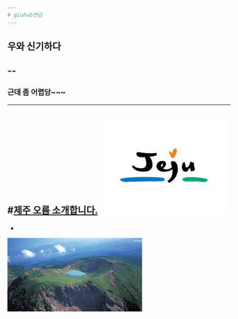 ```yaml
---
# giuhub연습
---
```


## 우와 신기하다
--
-
### 근데 좀 어렵당~~~
---
#[제주 오름 소개합니다.](https://www.youtube.com/watch?v=Ks9lct119CE) ![제주로고](https://github.com/agnes22/2/blob/gh-pages/1.jpg)
-
-
![성산 일출봉](https://github.com/agnes22/2/blob/gh-pages/images/%EC%84%B1%EC%82%B0%EC%9D%BC%EC%B6%9C%EB%B4%89.jpg)

